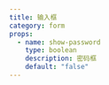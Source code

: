 ```yaml
---
title: 输入框
category: form
props:
  - name: show-password
    type: boolean
    description: 密码框
    default: "false"
---
```

